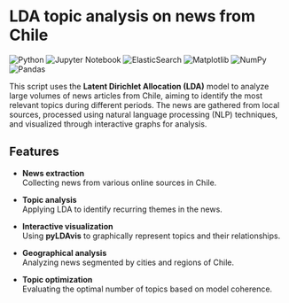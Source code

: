 # LDA topic analysis on news from Chile

![Python](https://img.shields.io/badge/python-3670A0?style=for-the-badge&logo=python&logoColor=ffdd54)
![Jupyter Notebook](https://img.shields.io/badge/jupyter-%23FA0F00.svg?style=for-the-badge&logo=jupyter&logoColor=white)
![ElasticSearch](https://img.shields.io/badge/-ElasticSearch-005571?style=for-the-badge&logo=elasticsearch)
![Matplotlib](https://img.shields.io/badge/Matplotlib-%23ffffff.svg?style=for-the-badge&logo=Matplotlib&logoColor=black)
![NumPy](https://img.shields.io/badge/numpy-%23013243.svg?style=for-the-badge&logo=numpy&logoColor=white)
![Pandas](https://img.shields.io/badge/pandas-%23150458.svg?style=for-the-badge&logo=pandas&logoColor=white)

This script uses the **Latent Dirichlet Allocation (LDA)** model to analyze large volumes of news articles from Chile, aiming to identify the most relevant topics during different periods. The news are gathered from local sources, processed using natural language processing (NLP) techniques, and visualized through interactive graphs for analysis.

## Features

- **News extraction**   
  Collecting news from various online sources in Chile.

- **Topic analysis**  
  Applying LDA to identify recurring themes in the news.

- **Interactive visualization**   
  Using **pyLDAvis** to graphically represent topics and their relationships.

- **Geographical analysis**   
  Analyzing news segmented by cities and regions of Chile.

- **Topic optimization**  
  Evaluating the optimal number of topics based on model coherence.